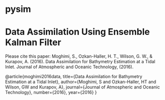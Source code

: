 # pysim
Data Assimilation Using Ensemble Kalman Filter
==================

Please cite this paper:
Moghimi, S., Ozkan-Haller, H. T., Wilson, G. W., & Kurapov, A. (2016). Data Assimilation for Bathymetry Estimation at a Tidal Inlet. Journal of Atmospheric and Oceanic Technology, (2016).


@article{moghimi2016data,
  title={Data Assimilation for Bathymetry Estimation at a Tidal Inlet},
  author={Moghimi, S and Ozkan-Haller, HT and Wilson, GW and Kurapov, A},
  journal={Journal of Atmospheric and Oceanic Technology},
  number={2016},
  year={2016}
}

